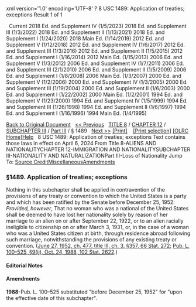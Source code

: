 xml version='1.0' encoding='UTF-8' ?
8 USC 1489: Application of treaties; exceptions
 Result 1 of 1
 
  
  Current
2018 Ed. and Supplement IV (1/5/2023)
2018 Ed. and Supplement III (1/3/2022)
2018 Ed. and Supplement II (1/13/2021)
2018 Ed. and Supplement I (1/24/2020)
2018 Main Ed. (1/14/2019)
2012 Ed. and Supplement V (1/12/2018)
2012 Ed. and Supplement IV (1/6/2017)
2012 Ed. and Supplement III (1/3/2016)
2012 Ed. and Supplement II (1/5/2015)
2012 Ed. and Supplement I (1/16/2014)
2012 Main Ed. (1/15/2013)
2006 Ed. and Supplement V (1/3/2012)
2006 Ed. and Supplement IV (1/7/2011)
2006 Ed. and Supplement III (2/1/2010)
2006 Ed. and Supplement II (1/5/2009)
2006 Ed. and Supplement I (1/8/2008)
2006 Main Ed. (1/3/2007)
2000 Ed. and Supplement V (1/2/2006)
2000 Ed. and Supplement IV (1/3/2005)
2000 Ed. and Supplement III (1/19/2004)
2000 Ed. and Supplement II (1/6/2003)
2000 Ed. and Supplement I (1/22/2002)
2000 Main Ed. (1/2/2001)
1994 Ed. and Supplement V (1/23/2000)
1994 Ed. and Supplement IV (1/5/1999)
1994 Ed. and Supplement III (1/26/1998)
1994 Ed. and Supplement II (1/6/1997)
1994 Ed. and Supplement I (1/16/1996)
1994 Main Ed. (1/4/1995)
  
 
  
[Back to Original Document](/view.xhtml;jsessionid=9350D740C6D5B533ECB23D58C66EEFCE)
 
[<< Previous](#)
  
 [TITLE 8](/view.xhtml;jsessionid=9350D740C6D5B533ECB23D58C66EEFCE?req=granuleid%3AUSC-prelim-title8&saved=%7CZ3JhbnVsZWlkOlVTQy1wcmVsaW0tdGl0bGU4LXNlY3Rpb24xNDg5%7C%7C%7C0%7Cfalse%7Cprelim&edition=prelim) / [CHAPTER 12](/view.xhtml;jsessionid=9350D740C6D5B533ECB23D58C66EEFCE?req=granuleid%3AUSC-prelim-title8-chapter12&saved=%7CZ3JhbnVsZWlkOlVTQy1wcmVsaW0tdGl0bGU4LXNlY3Rpb24xNDg5%7C%7C%7C0%7Cfalse%7Cprelim&edition=prelim) / [SUBCHAPTER III](/view.xhtml;jsessionid=9350D740C6D5B533ECB23D58C66EEFCE?req=granuleid%3AUSC-prelim-title8-chapter12-subchapter3&saved=%7CZ3JhbnVsZWlkOlVTQy1wcmVsaW0tdGl0bGU4LXNlY3Rpb24xNDg5%7C%7C%7C0%7Cfalse%7Cprelim&edition=prelim) / [Part III](/view.xhtml;jsessionid=9350D740C6D5B533ECB23D58C66EEFCE?req=granuleid%3AUSC-prelim-title8-chapter12-subchapter3-part3&saved=%7CZ3JhbnVsZWlkOlVTQy1wcmVsaW0tdGl0bGU4LXNlY3Rpb24xNDg5%7C%7C%7C0%7Cfalse%7Cprelim&edition=prelim) / § 1489
  
 [Next >>](#)
[[Print]](#)
   
 [[Print selection]](#)
[[OLRC Home]](/browse.xhtml;jsessionid=9350D740C6D5B533ECB23D58C66EEFCE)[Help](/navHelp.xhtml;jsessionid=9350D740C6D5B533ECB23D58C66EEFCE)
 
8 USC 1489: Application of treaties; exceptions
Text contains those laws in effect on April 6, 2024
From Title 8-ALIENS AND NATIONALITYCHAPTER 12-IMMIGRATION AND NATIONALITYSUBCHAPTER III-NATIONALITY AND NATURALIZATIONPart III-Loss of Nationality
Jump To: [Source Credit](#sourcecredit)[Miscellaneous](#miscellaneous-note)[Amendments](#amendment-note)
### §1489. Application of treaties; exceptions
Nothing in this subchapter shall be applied in contravention of the provisions of any treaty or convention to which the United States is a party and which has been ratified by the Senate before December 25, 1952: *Provided, however*, That no woman who was a national of the United States shall be deemed to have lost her nationality solely by reason of her marriage to an alien on or after September 22, 1922, or to an alien racially ineligible to citizenship on or after March 3, 1931, or, in the case of a woman who was a United States citizen at birth, through residence abroad following such marriage, notwithstanding the provisions of any existing treaty or convention.
([June 27, 1952, ch. 477, title III, ch. 3, §357, 66 Stat. 272](/statviewer.htm?volume=66&page=272); [Pub. L. 100–525, §9(ii), Oct. 24, 1988, 102 Stat. 2622](/statviewer.htm?volume=102&page=2622).)
  
#### **Editorial Notes**
#### Amendments
**1988**-Pub. L. 100–525 substituted "before December 25, 1952" for "upon the effective date of this subchapter".
